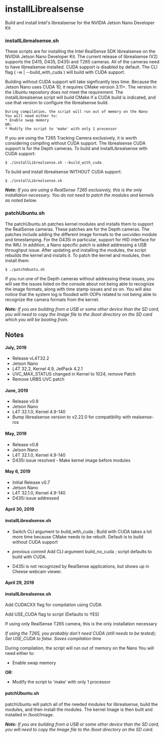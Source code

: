 # installLibrealsense
Build and install Intel's librealsense for the NVIDIA Jetson Nano Developer Kit

<h3>installLibrealsense.sh</h3>
These scripts are for installing the Intel RealSense SDK librealsense on the NVIDIA Jetson Nano Developer Kit. The current release of librealsense (V2) supports the D415, D435, D435i and T265 cameras. All of the cameras need to have librealsense installed. CUDA support is disabled by default. The CLI flag ( -w | --build_with_cuda ) will build with CUDA support. 


Building without CUDA support will take signficantly less time. Because the Jetson Nano uses CUDA 10, it requires CMake version 3.11+. The version in the Ubuntu repository does not meet the requirement. The installLibrealsense script will build CMake if a CUDA build is indicated, and use that version to configure the librealsense build.

```
During compilation, the script will run out of memory on the Nano
You will need either to:
* Enable swap memory
OR:
* Modify the script to 'make' with only 1 processor
```

If you are using the T265 Tracking Camera exclusively, it is worth considering compiling without CUDA support. The librealsense CUDA support is for the Depth cameras. To build and installLibrealsense with CUDA support:

```
$ ./installLibrealsense.sh --build_with_cuda
```

To build and install librealsense WITHOUT CUDA support:

```
$ ./installLibrealsense.sh
```

<em><b>Note:</b> If you are using a RealSense T265 exclusively, this is the only installation necessary. You do not need to patch the modules and kernels as noted below.</em>

<h3>patchUbuntu.sh</h3>
The patchUbuntu.sh patches kernel modules and installs them to support the RealSense cameras. These patches are for the Depth cameras. The patches include adding the different image formats to the uvcvideo module and timestamping. For the D435i in particular, support for HID interface for the IMU. In addition, a Nano specific patch is added addressing a USB throughput issue. After updating and installing the modules, the script rebuilds the kernel and installs it. To patch the kernel and modules, then install them:



```
$ ./patchUbuntu.sh
```

If you run one of the Depth cameras without addressing these issues, you will see the issues listed on the console about not being able to recognize the image formats, along with time stamp issues and so on. You will also notice that the system log is flooded with OOPs related to not being able to recognize the camera formats from the kernel. 

<em><b>Note:</b> If you are building from a USB or some other device than the SD card, you will need to copy the Image file to the /boot directory on the SD card which you will be booting from.</em>


<h2>Notes</h2>

<h4>July, 2019</h4>

* Release vL4T32.2
* Jetson Nano
* L4T 32.2, Kernel 4.9, JetPack 4.2.1
* UVC_MAX_STATUS changed in Kernel to 1024, remove Patch 
* Remove URBS UVC patch

<h4>June, 2019</h4>

* Release v0.9
* Jetson Nano
* L4T 32.1.0, Kernel 4.9-140
* Bump librealsense version to v2.22.0 for compatibility with realsense-ros

<h4>May, 2019</h4>

* Release v0.8
* Jetson Nano
* L4T 32.1.0, Kernel 4.9-140
* D435i issue resolved - Make kernel image before modules 


<h4>May 6, 2019</h4>

* Initial Release v0.7
* Jetson Nano
* L4T 32.1.0, Kernel 4.9-140
* D435i issue addressed

<h4>April 30, 2019</h4>
<h4>installLibrealsense.sh</h4>

* Switch CLI argument to build_with_cuda ; Build with CUDA takes a lot more time because CMake needs to be rebuilt. Default is to build without CUDA support

* <em>previous commit</em> Add CLI argument build_no_cuda ; script defaults to build with CUDA. 

* D435i is not recognized by RealSense applications, but shows up in Cheese webcam viewer.


<h4>April 29, 2019</h4>
<h4>installLibrealsense.sh</h4>

Add CUDACXX flag for compilation using CUDA

Add USE_CUDA flag to script (Defaults to YES)

If using only RealSense T265 camera, this is the only installation necessary

<em>If using the T265, you probably don't need CUDA (still needs to be tested); Set USE_CUDA to false. Saves compilation time</em>

During compilation, the script will run out of memory on the Nano
You will need either to:

* Enable swap memory

<b>OR:</b>

* Modify the script to 'make' with only 1 processor

<h4>patchUbuntu.sh</h4>

patchUbuntu will patch all of the needed modules for librealsense, build the modules, and then install the modules. The kernel Image is then built and installed in /boot/Image.

<em><b>Note:</b> If you are building from a USB or some other device than the SD card, you will need to copy the Image file to the /boot directory on the SD card.</em>

